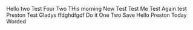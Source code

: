 

Hello two 
Test Four
Two
THis morning
New Test
Test Me
Test Again
test\
Preston
Test
Gladys
ffdghdfgdf
Do it
One Two
Save
Hello Preston
Today
Worded
